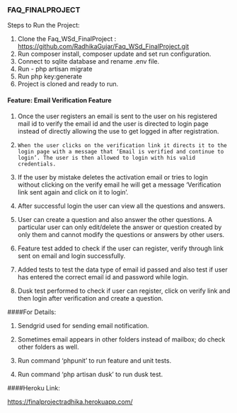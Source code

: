### FAQ_FINALPROJECT
  Steps to Run the Project:
  1)	Clone the Faq_WSd_FinalProject : https://github.com/RadhikaGujar/Faq_WSd_FinalProject.git
  2)	Run composer install, composer update and set run configuration.
  3)	Connect to sqlite database and rename .env file.
  4)	Run - php artisan migrate
  5)	Run php key:generate
  6)	Project is cloned and ready to run.
  
#### Feature: Email Verification Feature
  1.	Once the user registers an email is sent to the user on his registered mail id to verify the email id and the user is directed to login page instead of directly allowing the use to get logged in after registration.
  
  2.	 When the user clicks on the verification link it directs it to the login page with a message that ‘Email is verified and continue to login’. The user is then allowed to login with his valid credentials.
  
  3.	If the user by mistake deletes the activation email or tries to login without clicking on the verify email he will get a message ‘Verification link sent again and click on it to login’.
  
  4.	After successful login the user can view all the questions and answers.
  
  5.	User can create a question and also answer the other questions. A particular user can only edit/delete the answer or question created by only them and cannot modify the questions or answers by other users.
  
  6.	Feature test added to check if the user can register, verify through link sent on email and login successfully.
  
  7.	Added tests to test the data type of email id passed and also test if user has entered the correct email id and password while login.
  
  8.	Dusk test performed to check if user can register, click on verify link and then login after verification and create a question.   
  
####For Details:
  
  1. Sendgrid used for sending email notification.
 
  2. Sometimes email appears in other folders instead of mailbox; do check other folders as well.
  
  3. Run command ‘phpunit’ to run feature and unit tests.
  
  4. Run command ‘php artisan dusk’ to run dusk test.
  
####Heroku Link:
  
  https://finalprojectradhika.herokuapp.com/
